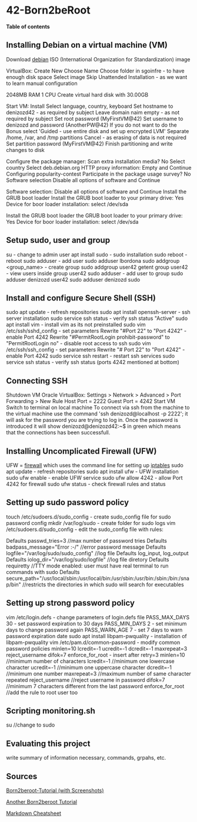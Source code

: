 # 42-Born2beRoot

**Table of contents**


## Installing Debian on a virtual machine (VM)
Download [debian](https://www.debian.org/) ISO (International Organization for Standardization) image

VirtualBox:
Create New
Choose Name
Choose folder in sgoinfre - to have enough disk space
Select image
Skip Unattended Installation - as we want to learn manual configuration

2048MB RAM
1 CPU
Create virtual hard disk with 30.00GB

Start VM:
Install
Select language, country, keyboard
Set hostname to denizozd42 - as required by subject
Leave domain naim empty - as not required by subject 
Set root password (MyFirstVM@42)
Set username to denizozd and password (AnotherPW@42)
If you do not want to do the Bonus select 'Guided - use entire disk and set up encrypted LVM'
Separate /home, /var, and /tmp partitions
Cancel - as erasing of data is not required
Set  partition password (MyFirstVM@42)
Finish partitioning and write changes to disk

Configure the package manager:
Scan extra installation media? No
Select country
Select deb.debian.org
HTTP proxy information: Empty and Continue
Configuring popularity-contest
Participate in the package usage survey? No
Software selection
Disable all options of software and Continue

Software selection:
Disable all options of software and Continue
Install the GRUB boot loader
Install the GRUB boot loader to your primary drive: Yes
Device for boor loader installation: select /dev/sda

Install the GRUB boot loader the GRUB boot loader to your primary drive: Yes
Device for boor loader installation: select /dev/sda

## Setup sudo, user and group
su - change to admin user
apt install sudo - sudo installation
sudo reboot - reboot
sudo adduser <user> - add user
sudo adduser lbordona
sudo addgroup <group_name> - create group
sudo addgroup user42
getent group user42 - view users inside group user42
sudo adduser <user> <group> - add user to group
sudo adduser denizozd user42
sudo adduser denizozd sudo

## Install and configure Secure Shell (SSH)
sudo apt update - refresh repositories
sudo apt install openssh-server - ssh server installation
sudo service ssh status - verify ssh status "Active"
sudo apt install vim - install vim as its not preinstalled
sudo vim /etc/ssh/sshd_config - set parameters
Rewrite "#Port 22" to "Port 4242" - enable Port 4242
Rewrite "#PermitRootLogin prohibit-password" to "PermitRootLogin no" - disable root access to ssh
sudo vim /etc/ssh/ssh_config - set parameters
Rewrite "#	Port 22" to "Port 4242" - enable Port 4242
sudo service ssh restart - restart ssh services
sudo service ssh status - verify ssh status (ports 4242 mentioned at bottom)

## Connecting SSH
Shutdown VM
Oracle VirtualBox:
Settings > Network > Advanced > Port Forwarding > New Rule
Host Port = 2222
Guest Port = 4242
Start VM
Switch to terminal on local machine
To connect via ssh from the machine to the virtual machine use the command 'ssh denizozd@localhost -p 2222'; it will ask for the password you are trying to log in. Once the password is introduced it will show denizozd@denizozd42:~$ in green which means that the connections has been successfull.

## Installing Uncomplicated Firewall (UFW)
UFW =  [firewall](https://en.wikipedia.org/wiki/Firewall_(computing)) which uses the command line for setting up [iptables](https://en.wikipedia.org/wiki/Iptables)
sudo apt update - refresh repositories
sudo apt install ufw - UFW installation
sudo ufw enable - enable UFW service
sudo ufw allow 4242 - allow Port 4242 for firewall
sudo ufw status - check firewall rules and status

## Setting up sudo password policy
touch /etc/sudoers.d/sudo_config - create sudo_config file for sudo password config
mkdir /var/log/sudo - create folder for sudo logs
vim /etc/sudoers.d/sudo_config - edit the sudo_config file with rules:

Defaults  passwd_tries=3 //max number of password tries
Defaults  badpass_message="Error :-/" //error password message
Defaults  logfile="/var/log/sudo/sudo_config" //log file
Defaults  log_input, log_output
Defaults  iolog_dir="/var/log/sudo/logfile" //log file diretory
Defaults  requiretty //TTY mode enabled: user must have real terminal to run commands with sudo
Defaults  secure_path="/usr/local/sbin:/usr/local/bin:/usr/sbin:/usr/bin:/sbin:/bin:/snap/bin" //restricts the directories in which sudo will search for executables

## Setting up strong password policy
vim /etc/login.defs - change parameters of login.defs file
PASS_MAX_DAYS 30 - set password expiration to 30 days
PASS_MIN_DAYS 2 - set minimum days to change password again
PASS_WARN_AGE 7 - set 7 days to warn password expiration date
sudo apt install libpam-pwquality - installation of libpam-pwquality
vim /etc/pam.d/common-password - modify common password policies
minlen=10 lcredit=-1 ucredit=-1 dcredit=-1 maxrepeat=3 reject_username difok=7 enforce_for_root - insert after retry=3
minlen=10 //minimum number of characters
lcredit=-1 //minimum one lowercase character
ucredit=-1 //minimum one uppercase character
dcredit=-1 //minimum one number
maxrepeat=3 //maximum number of same character repeated
reject_username //reject username in password
difok=7 //minimum 7 characters different from the last password
enforce_for_root //add the rule to root user too

## Scripting monitoring.sh
su //change to sudo


## Evaluating this project
write summary of information necessary, commands, grpahs, etc.

## Sources
[Born2beroot-Tutorial (with Screenshots)](https://github.com/gemartin99/Born2beroot-Tutorial/blob/main/README_EN.md#1--download-the-virtual-machine-iso-)

[Another Born2beroot Tutorial](https://github.com/lbordonal/01-Born2beroot/wiki#mandatory-part)

[Markdown Cheatsheet](https://github.com/adam-p/markdown-here/wiki/Markdown-Cheatsheet#headers)

